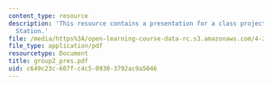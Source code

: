 ```yaml
---
content_type: resource
description: 'This resource contains a presentation for a class project: Mapping South
  Station.'
file: /media/https%3A/open-learning-course-data-rc.s3.amazonaws.com/4-303-the-production-of-space-art-architecture-and-urbanism-in-dialogue-fall-2006/c649c23c607fc4c509303792ac9a5046_group2_pres.pdf
file_type: application/pdf
resourcetype: Document
title: group2_pres.pdf
uid: c649c23c-607f-c4c5-0930-3792ac9a5046
---
```

